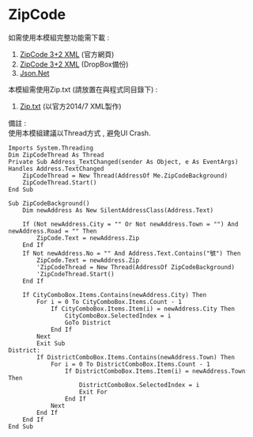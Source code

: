 ZipCode
=======
如需使用本模組完整功能需下載 :    
1. [ZipCode 3+2 XML][1] (官方網頁)  
2. [ZipCode 3+2 XML][4] (DropBox備份)      
3. [Json.Net][2]   
                            
本模組需使用Zip.txt (請放置在與程式同目錄下) :     
1. [Zip.txt][3] (以官方2014/7 XML製作)    
                    
備註 :     
使用本模組建議以Thread方式 , 避免UI Crash.           
```   
Imports System.Threading
Dim ZipCodeThread As Thread
Private Sub Address_TextChanged(sender As Object, e As EventArgs) Handles Address.TextChanged
    ZipCodeThread = New Thread(AddressOf Me.ZipCodeBackground)
    ZipCodeThread.Start()
End Sub 
```
```
Sub ZipCodeBackground()
    Dim newAddress As New SilentAddressClass(Address.Text)

    If (Not newAddress.City = "" Or Not newAddress.Town = "") And newAddress.Road = "" Then
        ZipCode.Text = newAddress.Zip
    End If
    If Not newAddress.No = "" And Address.Text.Contains("號") Then
        ZipCode.Text = newAddress.Zip
        'ZipCodeThread = New Thread(AddressOf ZipCodeBackground)
        'ZipCodeThread.Start()
    End If

    If CityComboBox.Items.Contains(newAddress.City) Then
        For i = 0 To CityComboBox.Items.Count - 1
            If CityComboBox.Items.Item(i) = newAddress.City Then
                CityComboBox.SelectedIndex = i
                GoTo District
            End If
        Next
        Exit Sub
District:
        If DistrictComboBox.Items.Contains(newAddress.Town) Then
            For i = 0 To DistrictComboBox.Items.Count - 1
                If DistrictComboBox.Items.Item(i) = newAddress.Town Then
                    DistrictComboBox.SelectedIndex = i
                    Exit For
                End If
            Next
        End If
    End If
End Sub
```    

[1]: http://www.post.gov.tw/post/internet/Download/all_list.jsp?ID=2201#dl_txt_s_A0206
[2]: https://json.codeplex.com/releases
[3]: https://www.dropbox.com/s/30lfni4jpdkoy28/Zip.txt?dl=0
[4]: https://www.dropbox.com/s/qrk2yfo6zc941tl/Zip32_10307.xml?dl=0